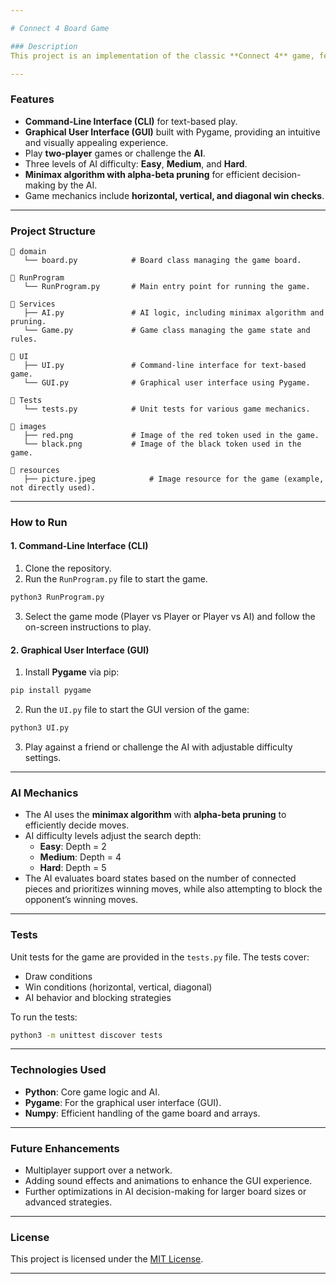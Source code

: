 ```yaml
---

# Connect 4 Board Game

### Description
This project is an implementation of the classic **Connect 4** game, featuring both a **graphical user interface (GUI)** and a **command-line interface (CLI)**. The game can be played by two human players or against an AI opponent with adjustable difficulty levels. It uses the **minimax algorithm** with **alpha-beta pruning** to power the AI. The GUI is built using **Pygame**, while the logic is implemented in **Python**.

---
```


### Features
- **Command-Line Interface (CLI)** for text-based play.
- **Graphical User Interface (GUI)** built with Pygame, providing an intuitive and visually appealing experience.
- Play **two-player** games or challenge the **AI**.
- Three levels of AI difficulty: **Easy**, **Medium**, and **Hard**.
- **Minimax algorithm with alpha-beta pruning** for efficient decision-making by the AI.
- Game mechanics include **horizontal, vertical, and diagonal win checks**.

---

### Project Structure

```
📁 domain
   └── board.py            # Board class managing the game board.

📁 RunProgram
   └── RunProgram.py       # Main entry point for running the game.

📁 Services
   ├── AI.py               # AI logic, including minimax algorithm and pruning.
   └── Game.py             # Game class managing the game state and rules.

📁 UI
   ├── UI.py               # Command-line interface for text-based game.
   └── GUI.py              # Graphical user interface using Pygame.

📁 Tests
   └── tests.py            # Unit tests for various game mechanics.

📁 images
   ├── red.png             # Image of the red token used in the game.
   └── black.png           # Image of the black token used in the game.

📁 resources
   ├── picture.jpeg            # Image resource for the game (example, not directly used).

```

---

### How to Run

#### 1. Command-Line Interface (CLI)
1. Clone the repository.
2. Run the `RunProgram.py` file to start the game.
```bash
python3 RunProgram.py
```
3. Select the game mode (Player vs Player or Player vs AI) and follow the on-screen instructions to play.

#### 2. Graphical User Interface (GUI)
1. Install **Pygame** via pip:
```bash
pip install pygame
```
2. Run the `UI.py` file to start the GUI version of the game:
```bash
python3 UI.py
```
3. Play against a friend or challenge the AI with adjustable difficulty settings.

---

### AI Mechanics
- The AI uses the **minimax algorithm** with **alpha-beta pruning** to efficiently decide moves.
- AI difficulty levels adjust the search depth:
  - **Easy**: Depth = 2
  - **Medium**: Depth = 4
  - **Hard**: Depth = 5
- The AI evaluates board states based on the number of connected pieces and prioritizes winning moves, while also attempting to block the opponent’s winning moves.

---

### Tests
Unit tests for the game are provided in the `tests.py` file. The tests cover:
- Draw conditions
- Win conditions (horizontal, vertical, diagonal)
- AI behavior and blocking strategies

To run the tests:
```bash
python3 -m unittest discover tests
```

---

### Technologies Used
- **Python**: Core game logic and AI.
- **Pygame**: For the graphical user interface (GUI).
- **Numpy**: Efficient handling of the game board and arrays.

---

### Future Enhancements
- Multiplayer support over a network.
- Adding sound effects and animations to enhance the GUI experience.
- Further optimizations in AI decision-making for larger board sizes or advanced strategies.

---

### License
This project is licensed under the [MIT License](https://opensource.org/licenses/MIT).

---
